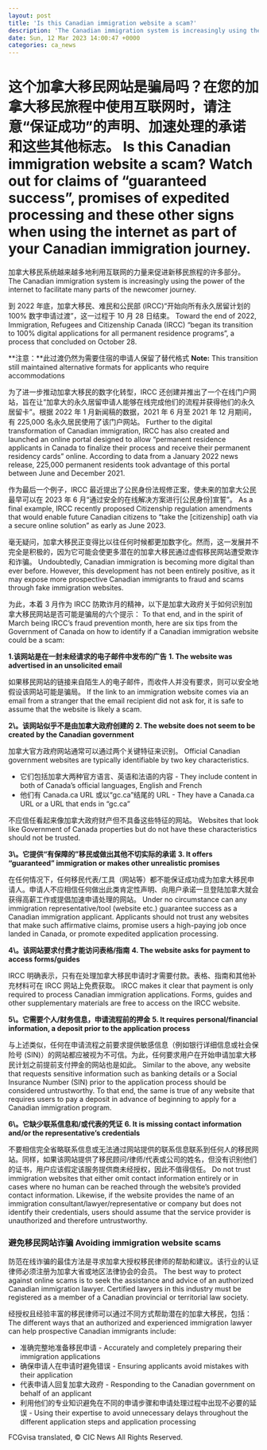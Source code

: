 ```yaml
---
layout: post
title: 'Is this Canadian immigration website a scam?'
description: 'The Canadian immigration system is increasingly using the power of the internet to facilitate many parts of the newcomer journey. Toward the end of 2022, Immigration, Refugees and Citizenship Canada (IRCC) “began its transition to 100% digital applications for all permanent residence programs”, a process that concluded on October 28. Note- This transition still maintained […]'
date: Sun, 12 Mar 2023 14:00:47 +0000
categories: ca_news
---
```


# 这个加拿大移民网站是骗局吗？在您的加拿大移民旅程中使用互联网时，请注意“保证成功”的声明、加速处理的承诺和这些其他标志。	Is this Canadian immigration website a scam? Watch out for claims of “guaranteed success”, promises of expedited processing and these other signs when using the internet as part of your Canadian immigration journey.
加拿大移民系统越来越多地利用互联网的力量来促进新移民旅程的许多部分。	The Canadian immigration system is increasingly using the power of the internet to facilitate many parts of the newcomer journey.
	
到 2022 年底，加拿大移民、难民和公民部 (IRCC)“开始向所有永久居留计划的 100% 数字申请过渡”，这一过程于 10 月 28 日结束。	Toward the end of 2022, Immigration, Refugees and Citizenship Canada (IRCC) “began its transition to 100% digital applications for all permanent residence programs”, a process that concluded on October 28.
	
**注意：**此过渡仍然为需要住宿的申请人保留了替代格式	**Note:** This transition still maintained alternative formats for applicants who require accommodations
	
为了进一步推动加拿大移民的数字化转型，IRCC 还创建并推出了一个在线门户网站，旨在让“加拿大的永久居留申请人能够在线完成他们的流程并获得他们的永久居留卡”。根据 2022 年 1 月新闻稿的数据，2021 年 6 月至 2021 年 12 月期间，有 225,000 名永久居民使用了该门户网站。	Further to the digital transformation of Canadian immigration, IRCC has also created and launched an online portal designed to allow “permanent residence applicants in Canada to finalize their process and receive their permanent residency cards” online. According to data from a January 2022 news release, 225,000 permanent residents took advantage of this portal between June and December 2021.
	
作为最后一个例子，IRCC 最近提出了公民身份法规修正案，使未来的加拿大公民最早可以在 2023 年 6 月“通过安全的在线解决方案进行\[公民身份\]宣誓”。	As a final example, IRCC recently proposed Citizenship regulation amendments that would enable future Canadian citizens to “take the \[citizenship\] oath via a secure online solution” as early as June 2023.
	
毫无疑问，加拿大移民正变得比以往任何时候都更加数字化。然而，这一发展并不完全是积极的，因为它可能会使更多潜在的加拿大移民通过虚假移民网站遭受欺诈和诈骗。	Undoubtedly, Canadian immigration is becoming more digital than ever before. However, this development has not been entirely positive, as it may expose more prospective Canadian immigrants to fraud and scams through fake immigration websites.
	
为此，本着 3 月作为 IRCC 防欺诈月的精神，以下是加拿大政府关于如何识别加拿大移民网站是否可能是骗局的六个提示：	To that end, and in the spirit of March being IRCC’s fraud prevention month, here are six tips from the Government of Canada on how to identify if a Canadian immigration website could be a scam:
	
**1\.该网站是在一封未经请求的电子邮件中发布的广告**	**1\. The website was advertised in an unsolicited email**
	
如果移民网站的链接来自陌生人的电子邮件，而收件人并没有要求，则可以安全地假设该网站可能是骗局。	If the link to an immigration website comes via an email from a stranger that the email recipient did not ask for, it is safe to assume that the website is likely a scam.
	
**2\。该网站似乎不是由加拿大政府创建的**	**2\. The website does not seem to be created by the Canadian government**
	
加拿大官方政府网站通常可以通过两个关键特征来识别。	Official Canadian government websites are typically identifiable by two key characteristics.
	
- 它们包括加拿大两种官方语言、英语和法语的内容	-   They include content in both of Canada’s official languages, English and French
- 他们有 Canada.ca URL 或以“gc.ca”结尾的 URL	-   They have a Canada.ca URL or a URL that ends in “gc.ca”
	
不应信任看起来像加拿大政府财产但不具备这些特征的网站。	Websites that look like Government of Canada properties but do not have these characteristics should not be trusted.
	
**3\。它提供“有保障的”移民或做出其他不切实际的承诺**	**3\. It offers “guaranteed” immigration or makes other unrealistic promises**
	
在任何情况下，任何移民代表/工具（网站等）都不能保证成功成为加拿大移民申请人。申请人不应相信任何做出此类肯定性声明、向用户承诺一旦登陆加拿大就会获得高薪工作或提倡加速申请处理的网站。	Under no circumstance can any immigration representative/tool (website etc.) guarantee success as a Canadian immigration applicant. Applicants should not trust any websites that make such affirmative claims, promise users a high-paying job once landed in Canada, or promote expedited application processing.
	
**4\。该网站要求付费才能访问表格/指南**	**4\. The website asks for payment to access forms/guides**
	
IRCC 明确表示，只有在处理加拿大移民申请时才需要付款。表格、指南和其他补充材料可在 IRCC 网站上免费获取。	IRCC makes it clear that payment is only required to process Canadian immigration applications. Forms, guides and other supplementary materials are free to access on the IRCC website.
	
**5\。它需要个人/财务信息，申请流程前的押金**	**5\. It requires personal/financial information, a deposit prior to the application process**
	
与上述类似，任何在申请流程之前要求提供敏感信息（例如银行详细信息或社会保险号 (SIN)）的网站都应被视为不可信。为此，任何要求用户在开始申请加拿大移民计划之前提前支付押金的网站也是如此。	Similar to the above, any website that requests sensitive information such as banking details or a Social Insurance Number (SIN) prior to the application process should be considered untrustworthy. To that end, the same is true of any website that requires users to pay a deposit in advance of beginning to apply for a Canadian immigration program.
	
**6\。它缺少联系信息和/或代表的凭证**	**6\. It is missing contact information and/or the representative’s credentials**
	
不要相信完全省略联系信息或无法通过网站提供的联系信息联系到任何人的移民网站。同样，如果该网站提供了移民顾问/律师/代表或公司的姓名，但没有识别他们的证书，用户应该假定该服务提供商未经授权，因此不值得信任。	Do not trust immigration websites that either omit contact information entirely or in cases where no human can be reached through the website’s provided contact information. Likewise, if the website provides the name of an immigration consultant/lawyer/representative or company but does not identify their credentials, users should assume that the service provider is unauthorized and therefore untrustworthy.
	
### 避免移民网站诈骗	Avoiding immigration website scams
	
防范在线诈骗的最佳方法是寻求加拿大授权移民律师的帮助和建议。该行业的认证律师必须注册为加拿大省或地区法律协会的会员。	The best way to protect against online scams is to seek the assistance and advice of an authorized Canadian immigration lawyer. Certified lawyers in this industry must be registered as a member of a Canadian provincial or territorial law society.
	
经授权且经验丰富的移民律师可以通过不同方式帮助潜在的加拿大移民，包括：	The different ways that an authorized and experienced immigration lawyer can help prospective Canadian immigrants include:
	
- 准确完整地准备移民申请	-   Accurately and completely preparing their immigration applications
- 确保申请人在申请时避免错误	-   Ensuring applicants avoid mistakes with their application
- 代表申请人回复加拿大政府	-   Responding to the Canadian government on behalf of an applicant
- 利用他们的专业知识避免在不同的申请步骤和申请处理过程中出现不必要的延误	-   Using their expertise to avoid unnecessary delays throughout the different application steps and application processing
	

FCGvisa translated, © CIC News All Rights Reserved.
